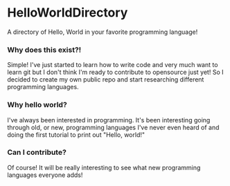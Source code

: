 # HelloWorldDirectory
A directory of Hello, World in your favorite programming language!

### Why does this exist?!
Simple! I've just started to learn how to write code and very much want to learn git but I don't think I'm ready to contribute to opensource just yet! So I decided to create my own public repo and start researching different programming languages.

### Why hello world?
I've always been interested in programming. It's been interesting going through old, or new, programming languages I've never even heard of and doing the first tutorial to print out "Hello, world!"

### Can I contribute?
Of course! It will be really interesting to see what new programming languages everyone adds!
